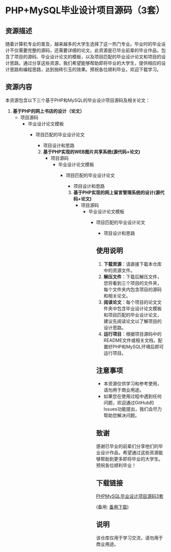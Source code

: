 # PHP+MySQL毕业设计项目源码（3套）

## 资源描述

随着计算机专业的普及，越来越多的大学生选择了这一热门专业。毕业时的毕业设计不仅需要完整的源码，还需要详细的论文。此资源是已毕业前辈的毕业作品，包含了项目的源码、毕业设计论文的模板，以及项目匹配的毕业设计论文和项目的设计思路。通过分享这些资源，我们希望能够帮助即将毕业的大学生，提供相应的设计思路和编程思路，达到抛砖引玉的效果。预祝各位顺利毕业，欢迎下载学习。

## 资源内容

本资源包含以下三个基于PHP和MySQL的毕业设计项目源码及相关论文：

1. **基于PHP的网上书店的设计（论文）**
   - 项目源码
      - 毕业设计论文模板
         - 项目匹配的毕业设计论文
            - 项目设计和思路

            2. **基于PHP实现的WEB图片共享系统(源代码+论文)**
               - 项目源码
                  - 毕业设计论文模板
                     - 项目匹配的毕业设计论文
                        - 项目设计和思路

                        3. **基于PHP实现的网上留言管理系统的设计(源代码+论文)**
                           - 项目源码
                              - 毕业设计论文模板
                                 - 项目匹配的毕业设计论文
                                    - 项目设计和思路

                                    ## 使用说明

                                    1. **下载资源**：请直接下载本仓库中的资源文件。
                                    2. **解压文件**：下载后解压文件，您将看到三个项目的文件夹，每个文件夹内包含项目的源码和相关论文。
                                    3. **阅读论文**：每个项目的论文文件夹中包含毕业设计论文模板和项目匹配的毕业设计论文，建议先阅读论文以了解项目的设计思路。
                                    4. **运行项目**：根据项目源码中的README文件或相关文档，配置好PHP和MySQL环境后即可运行项目。

                                    ## 注意事项

                                    - 本资源仅供学习和参考使用，请勿用于商业用途。
                                    - 如果您在使用过程中遇到任何问题，欢迎通过GitHub的Issues功能提出，我们会尽力帮助您解决问题。

                                    ## 致谢

                                    感谢已毕业的前辈们分享他们的毕业设计作品，希望通过这些资源能够帮助到更多即将毕业的大学生。预祝各位顺利毕业！

                                    ## 下载链接
                                    [PHPMySQL毕业设计项目源码3套](https://pan.quark.cn/s/1f84d741b354) 

                                    (备用: [备用下载](https://pan.baidu.com/s/11YKckRWJ0sJ8PWJlLXqiWQ?pwd=1234))

                                    ## 说明

                                    该仓库仅用于学习交流，请勿用于商业用途。
